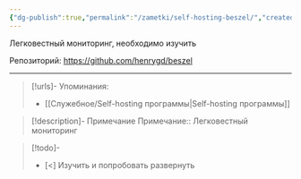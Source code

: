 ```yaml
---
{"dg-publish":true,"permalink":"/zametki/self-hosting-beszel/","created":"2025-03-03 16:36","updated":"2025-03-03T16:41:19+03:00"}
---
```


Легковестный мониторинг, необходимо изучить

Репозиторий: https://github.com/henrygd/beszel

---
> [!urls]- Упоминания:
> - [[Служебное/Self-hosting программы\|Self-hosting программы]]
 
> [!description]- Примечание
> Примечание:: Легковестный мониторинг

> [!todo]-
> - [<] Изучить и попробовать развернуть